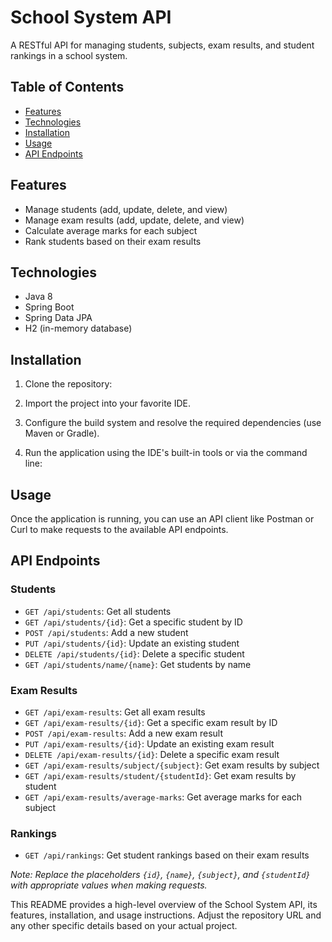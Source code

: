 # School System API

A RESTful API for managing students, subjects, exam results, and student rankings in a school system.

## Table of Contents

- [Features](#features)
- [Technologies](#technologies)
- [Installation](#installation)
- [Usage](#usage)
- [API Endpoints](#api-endpoints)

## Features

- Manage students (add, update, delete, and view)
- Manage exam results (add, update, delete, and view)
- Calculate average marks for each subject
- Rank students based on their exam results

## Technologies

- Java 8
- Spring Boot
- Spring Data JPA
- H2 (in-memory database)

## Installation

1. Clone the repository:


2. Import the project into your favorite IDE.

3. Configure the build system and resolve the required dependencies (use Maven or Gradle).

4. Run the application using the IDE's built-in tools or via the command line:


## Usage

Once the application is running, you can use an API client like Postman or Curl to make requests to the available API endpoints.

## API Endpoints

### Students

- `GET /api/students`: Get all students
- `GET /api/students/{id}`: Get a specific student by ID
- `POST /api/students`: Add a new student
- `PUT /api/students/{id}`: Update an existing student
- `DELETE /api/students/{id}`: Delete a specific student
- `GET /api/students/name/{name}`: Get students by name

### Exam Results

- `GET /api/exam-results`: Get all exam results
- `GET /api/exam-results/{id}`: Get a specific exam result by ID
- `POST /api/exam-results`: Add a new exam result
- `PUT /api/exam-results/{id}`: Update an existing exam result
- `DELETE /api/exam-results/{id}`: Delete a specific exam result
- `GET /api/exam-results/subject/{subject}`: Get exam results by subject
- `GET /api/exam-results/student/{studentId}`: Get exam results by student
- `GET /api/exam-results/average-marks`: Get average marks for each subject

### Rankings

- `GET /api/rankings`: Get student rankings based on their exam results

_Note: Replace the placeholders `{id}`, `{name}`, `{subject}`, and `{studentId}` with appropriate values when making requests._

This README provides a high-level overview of the School System API, its features, installation, and usage instructions. Adjust the repository URL and any other specific details based on your actual project.
